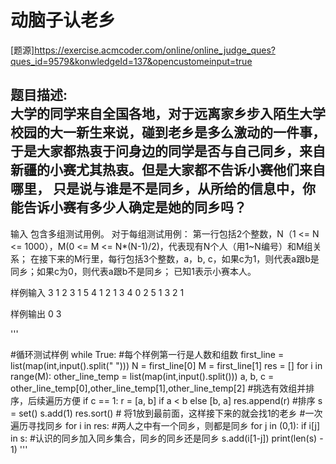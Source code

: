 # 动脑子认老乡 


[题源]https://exercise.acmcoder.com/online/online_judge_ques?ques_id=9579&konwledgeId=137&opencustomeinput=true

题目描述:								
大学的同学来自全国各地，对于远离家乡步入陌生大学校园的大一新生来说，碰到老乡是多么激动的一件事，
于是大家都热衷于问身边的同学是否与自己同乡，来自新疆的小赛尤其热衷。但是大家都不告诉小赛他们来自哪里，
只是说与谁是不是同乡，从所给的信息中，你能告诉小赛有多少人确定是她的同乡吗？
-------------------------------------------------
输入
包含多组测试用例。
对于每组测试用例：
第一行包括2个整数，N（1 <= N <= 1000），M(0 <= M <= N*(N-1)/2)，代表现有N个人（用1~N编号）和M组关系；
在接下来的M行里，每行包括3个整数，a，b, c，如果c为1，则代表a跟b是同乡；如果c为0，则代表a跟b不是同乡；
已知1表示小赛本人。

样例输入
3 1
2 3 1
5 4
1 2 1
3 4 0
2 5 1
3 2 1

样例输出
0
3

'''

#循环测试样例
while True:
	#每个样例第一行是人数和组数
    first_line = list(map(int,input().split(" ")))
    N = first_line[0]
    M = first_line[1]
    res = []
    for i in range(M):
        other_line_temp = list(map(int,input().split()))
        a, b, c = other_line_temp[0],other_line_temp[1],other_line_temp[2]
        #挑选有效组并排序，后续遍历方便
        if c == 1:
            r = [a, b] if a < b else [b, a]
            res.append(r)
	#排序
    s = set()
    s.add(1)
    res.sort() # 将1放到最前面，这样接下来的就会找1的老乡
	#一次遍历寻找同乡
    for i in res:
    	#两人之中有一个同乡，则都是同乡
        for j in (0,1):
            if i[j] in s:
            	#认识的同乡加入同乡集合，同乡的同乡还是同乡
                s.add(i[1-j])
    print(len(s) - 1)
'''
